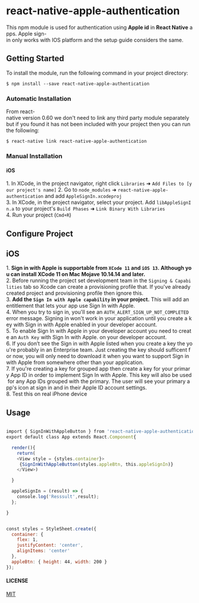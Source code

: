 # react-native-apple-authentication
This npm module is used for authentication using **Apple id** in **React Native** apps.
Apple sign-in only works with IOS platform and the setup guide considers the same.

## Getting Started

To install the module, run the following command in your project directory:

`$ npm install --save react-native-apple-authentication`

### Automatic Installation

From react-native version 0.60 we don't need to link any third party module separately but if you found it has not been included with your project then you can run the following:

`$ react-native link react-native-apple-authentication`

### Manual Installation

#### iOS

1. In XCode, in the project navigator, right click `Libraries` ➜ `Add Files to [your project's name]`
2. Go to `node_modules` ➜ `react-native-apple-authentication` and add `AppleSignIn.xcodeproj`
3. In XCode, in the project navigator, select your project. Add `libAppleSignIn.a` to your project's `Build Phases` ➜ `Link Binary With Libraries`
4. Run your project (`Cmd+R`)

## Configure Project

## iOS

1. **Sign in with Apple is supportable from `XCode 11` and `iOS 13`. Although you can install XCode 11 on Mac Mojave 10.14.14 and later.** 
2. Before running the project set development team in the `Signing & Capabilities` tab so Xcode can create a provisioning profile that. If you've already created project and provisioning profile then ignore this.
3. **Add the `Sign In with Apple capability` in your project.** This will add an entitlement that lets your app use Sign In with Apple.
4. When you try to sign in, you'll see an `AUTH_ALERT_SIGN_UP_NOT_COMPLETED` error message. Signing in won't work in your application until you create a key with Sign in with Apple enabled in your developer account.
5. To enable Sign In with Apple in your developer account you need to create an `Auth Key` with Sign In with Apple. on your developer account.
6. If you don’t see the Sign in with Apple listed when you create a key the you're probably in an Enterprise team. Just creating the key should sufficent for now, you will only need to download it when you want to support Sign in with Apple from somewhere other than your application.
7. If you're creating a key for grouped app then create a key for your primary App ID in order to implement Sign In with Apple. This key will also be used for any App IDs grouped with the primary. The user will see your primary app's icon at sign in and in their Apple ID account settings.
8. Test this on real iPhone device 

## Usage
```javascript

import { SignInWithAppleButton } from 'react-native-apple-authentication'
export default class App extends React.Component{

  render(){
    return(
    <View style = {styles.container}>
     {SignInWithAppleButton(styles.appleBtn, this.appleSignIn)}
    </View>)

  }

  appleSignIn = (result) => {
    console.log('Resssult',result);
  };

}


const styles = StyleSheet.create({
  container: {
    flex: 1,
    justifyContent: 'center',
    alignItems: 'center'
  },
  appleBtn: { height: 44, width: 200 }
});
```
#### LICENSE

[MIT](https://github.com/SystangoTechnologies/react-native-apple-authentication/blob/master/LICENSE)



